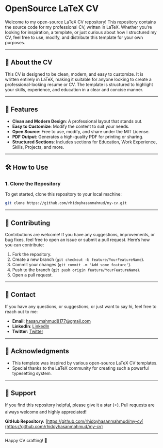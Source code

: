 # OpenSource LaTeX CV

Welcome to my open-source LaTeX CV repository! This repository contains the source code for my professional CV, written in LaTeX. Whether you're looking for inspiration, a template, or just curious about how I structured my CV, feel free to use, modify, and distribute this template for your own purposes.

---

## 📄 About the CV
This CV is designed to be clean, modern, and easy to customize. It is written entirely in LaTeX, making it suitable for anyone looking to create a professional-looking resume or CV. The template is structured to highlight your skills, experience, and education in a clear and concise manner.

---

## 🚀 Features
- **Clean and Modern Design**: A professional layout that stands out.
- **Easy to Customize**: Modify the content to suit your needs.
- **Open Source**: Free to use, modify, and share under the MIT License.
- **PDF Output**: Generates a high-quality PDF for printing or sharing.
- **Structured Sections**: Includes sections for Education, Work Experience, Skills, Projects, and more.

---

## 🛠️ How to Use

### 1. **Clone the Repository**
   To get started, clone this repository to your local machine:
   ```bash
   git clone https://github.com/rhidoyhasanmahmud/my-cv.git
  ```

---

## 🤝 Contributing
Contributions are welcome! If you have any suggestions, improvements, or bug fixes, feel free to open an issue or submit a pull request. Here’s how you can contribute:
1. Fork the repository.
2. Create a new branch (`git checkout -b feature/YourFeatureName`).
3. Commit your changes (`git commit -m 'Add some feature'`).
4. Push to the branch (`git push origin feature/YourFeatureName`).
5. Open a pull request.

---

## 📧 Contact
If you have any questions, or suggestions, or just want to say hi, feel free to reach out to me:
- **Email**: hasan.mahmud8177@gmail.com
- **LinkedIn**: [LinkedIn](https://www.linkedin.com/in/rhidoyhasanmahmud/)
- **Twitter**: [Twitter](https://x.com/RhidoyMahmud)

---

## 🙏 Acknowledgments
- This template was inspired by various open-source LaTeX CV templates.
- Special thanks to the LaTeX community for creating such a powerful typesetting system.

---

## 🌟 Support

If you find this repository helpful, please give it a star (⭐). Pull requests are always welcome and highly appreciated!

**GitHub Repository:** [https://github.com/rhidoyhasanmahmud/my-cv](https://github.com/rhidoyhasanmahmud/my-cv)

---

Happy CV crafting! 🚀

